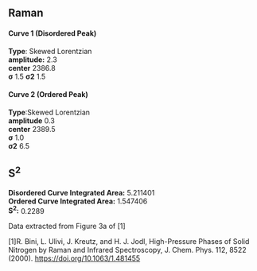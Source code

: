 ## Raman

#### Curve 1 (Disordered Peak)
**Type**: Skewed Lorentzian\
**amplitude:** 2.3\
**center** 2386.8\
**σ** 1.5
**σ2** 1.5


#### Curve 2 (Ordered Peak)
**Type**:Skewed Lorentzian\
**amplitude** 0.3\
**center** 2389.5\
**σ** 1.0\
**σ2** 6.5


## S<sup>2</sup>
**Disordered Curve Integrated Area:** 5.211401\
**Ordered Curve Integrated Area:** 1.547406\
**S<sup>2</sup>:** 0.2289










Data extracted from Figure 3a of [1]


[1]R. Bini, L. Ulivi, J. Kreutz, and H. J. Jodl, High-Pressure Phases of Solid Nitrogen by Raman and Infrared Spectroscopy, J. Chem. Phys. 112, 8522 (2000).
https://doi.org/10.1063/1.481455
